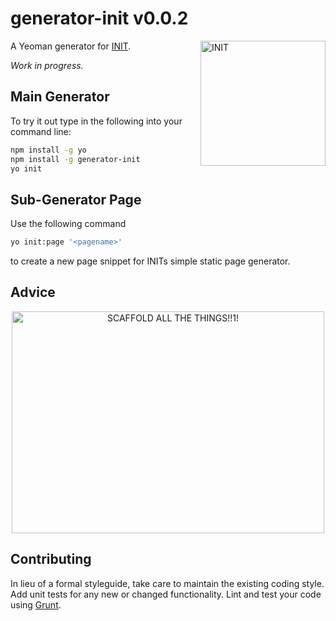 # generator-init v0.0.2

<img src="http://rawgithub.com/use-init/init/master/logo.svg" alt="INIT" title="INIT" width="200" align="right">

A Yeoman generator for [INIT](http://use-init.com).

_Work in progress._

## Main Generator

To try it out type in the following into your command line:

```sh
npm install -g yo
npm install -g generator-init
yo init
```
## Sub-Generator Page

Use the following command

```sh
yo init:page '<pagename>'
```
to create a new page snippet for INITs simple static page generator.

## Advice

<p align="center">
  <img src="https://raw.github.com/use-init/generator-init/master/scaffoldallthethings.png" alt="SCAFFOLD ALL THE THINGS!!1!" title="SCAFFOLD ALL THE THINGS!!1!" width="500" height="355" align="center">
</p>

## Contributing

In lieu of a formal styleguide, take care to maintain the existing coding style. Add unit tests for any new or changed functionality. Lint and test your code using [Grunt](http://gruntjs.com/).
